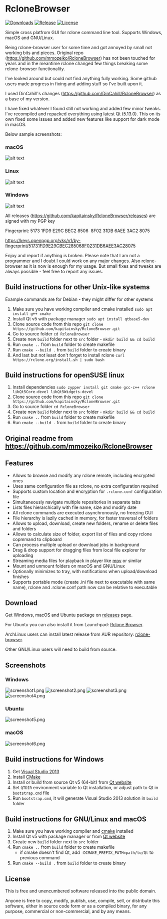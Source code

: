 RcloneBrowser
=============

[![Downloads][img3]][3] [![Release][img4]][4] [![License][img5]][5]

Simple cross platfrom GUI for rclone command line tool.
Supports Windows, macOS and GNU/Linux.


Being rclone-browser user for some time and got annoyed by small not working bits and pieces. Original repo (https://github.com/mmozeiko/RcloneBrowser) has not been touched for years and in the meantime rclone changed few things breaking some rclone-browser functionality.

I've looked around but could not find anything fully working. Some github users made progress in fixing and adding stuff so I've built upon it.

I used DinCahill's changes (https://github.com/DinCahill/RcloneBrowser) as a base of my version.

I have fixed whatever I found still not working and added few minor tweaks. I've recompiled and repacked everything using latest Qt (5.13.0). This on its own fixed some issues and added new features like support for dark mode in macOS.

Below sample screenshots:


### macOS
![alt text](https://github.com/kapitainsky/RcloneBrowser/wiki/images/Screenshot1.png)


### Linux
![alt text](https://github.com/kapitainsky/RcloneBrowser/wiki/images/Screenshot2.png)


### Windows
![alt text](https://github.com/kapitainsky/RcloneBrowser/wiki/images/Screenshot3.png)



All releases (https://github.com/kapitainsky/RcloneBrowser/releases) are signed with my PGP key

Fingerprint: 5173 1FD9 E29C BEC2 8506  8F02 31DB 6AEE 3AC2 8075

https://keys.openpgp.org/vks/v1/by-fingerprint/51731FD9E29CBEC285068F0231DB6AEE3AC28075

Enjoy and report if anything is broken. Please note that I am not a programmer and I doubt I could work on any major changes. Also rclone-browser as it is now is enough for my usage. But small fixes and tweaks are always possible - feel free to report any issues.

Build instructions for other Unix-like systems
----------------------------------------------

Example commands are for Debian - they might differ for other systems

1. Make sure you have working compiler and cmake installed `sudo apt install g++ cmake`
2. Install Qt v5 with package manager `sudo apt install qtbase5-dev`
2. Clone source code from this repo `git clone https://github.com/kapitainsky/RcloneBrowser.git`
3. Go to source folder `cd RcloneBrowser`
3. Create new `build` folder next to `src` folder - `mkdir build && cd build`
4. Run `cmake ..` from `build` folder to create makefile
5. Run `cmake --build .` from `build` folder to create binary
6. And last but not least don't forget to install rclone `curl https://rclone.org/install.sh | sudo bash`


Build instructions for openSUSE linux
-------------------------------------
1. Install dependencies `sudo zypper install git cmake gcc-c++ rclone libQt5Core-devel libQt5Widgets-devel`
2. Clone source code from this repo `git clone https://github.com/kapitainsky/RcloneBrowser.git`
3. Go to source folder `cd RcloneBrowser`
3. Create new `build` folder next to `src` folder - `mkdir build && cd build`
4. Run `cmake ..` from `build` folder to create makefile
5. Run `cmake --build .` from `build` folder to create binary

Original readme from https://github.com/mmozeiko/RcloneBrowser 
--------

Features
--------

* Allows to browse and modify any rclone remote, including encrypted ones
* Uses same configuration file as rclone, no extra configuration required
* Supports custom location and encryption for `.rclone.conf` configuration file
* Simultaneously navigate multiple repositories in separate tabs
* Lists files hierarchically with file name, size and modify date
* All rclone commands are executed asynchronously, no freezing GUI
* File hierarchy is lazily cached in memory, for faster traversal of folders
* Allows to upload, download, create new folders, rename or delete files and folders
* Allows to calculate size of folder, export list of files and copy rclone copmmand to clipboard
* Can process multiple upload or download jobs in background
* Drag & drop support for dragging files from local file explorer for uploading
* Streaming media files for playback in player like [mpv][6] or similar
* Mount and unmount folders on macOS and GNU/Linux
* Optionally minimizes to tray, with notifications when upload/download finishes
* Supports portable mode (create .ini file next to executable with same name), rclone and .rclone.conf path now can be relative to executable

Download
--------

Get Windows, macOS and Ubuntu package on [releases][3] page.

For Ubuntu you can also install it from Launchpad: [Rclone Browser][launchpad].

ArchLinux users can install latest release from AUR repository: [rclone-browser][7].

Other GNU/Linux users will need to build from source.

Screenshots
-----------

### Windows

![screenshot1.png][screenshot1]
![screenshot2.png][screenshot2]
![screenshot3.png][screenshot3]
![screenshot4.png][screenshot4]

### Ubuntu

![screenshot5.png][screenshot5]

### macOS

![screenshot6.png][screenshot6]

Build instructions for Windows
------------------------------

1. Get [Visual Studio 2013][8]
2. Install [CMake][9]
3. Install or build from source Qt v5 (64-bit) from [Qt website][10]
4. Set `QTDIR` environment variable to Qt installation, or adjust path to Qt in `bootstrap.cmd` file
5. Run `bootstrap.cmd`, it will generate Visual Studio 2013 solution in `build` folder

Build instructions for GNU/Linux and macOS
------------------------------------------

1. Make sure you have working compiler and [cmake][9] installed
2. Install Qt v5 with package manager or from [Qt website][10]
3. Create new `build` folder next to `src` folder
4. Run `cmake ..` from `build` folder to create makefile
   - if cmake doesn't find Qt, add `-DCMAKE_PREFIX_PATH=path/to/Qt` to previous command
5. Run `cmake --build .` from `build` folder to create binary

License
-------

This is free and unencumbered software released into the public domain.

Anyone is free to copy, modify, publish, use, compile, sell, or distribute this software, either in source code form or as a compiled binary, for any purpose, commercial or non-commercial, and by any means.

[1]: https://travis-ci.org/DinCahill/RcloneBrowser/
[2]: https://ci.appveyor.com/project/DinCahill/RcloneBrowser
[3]: https://github.com/kapitainsky/RcloneBrowser/releases
[4]: https://github.com/kapitainsky/RcloneBrowser/releases/latest
[5]: https://github.com/kapitainsky/RcloneBrowser/blob/master/LICENSE
[6]: https://mpv.io/
[7]: https://aur.archlinux.org/packages/rclone-browser
[8]: https://www.visualstudio.com/en-us/news/releasenotes/vs2013-community-vs
[9]: http://www.cmake.org/
[10]: https://www.qt.io/download-open-source/
[img1]: https://api.travis-ci.org/DinCahill/RcloneBrowser.svg?branch=master
[img2]: https://ci.appveyor.com/api/projects/status/github/DinCahill/RcloneBrowser?branch=master&svg=true
[img3]: https://img.shields.io/github/downloads/kapitainsky/RcloneBrowser/total.svg?maxAge=3600
[img4]: https://img.shields.io/github/release/kapitainsky/RcloneBrowser.svg?maxAge=3600
[img5]: https://img.shields.io/github/license/kapitainsky/RcloneBrowser.svg?maxAge=2592000
[screenshot1]: https://raw.githubusercontent.com/wiki/mmozeiko/RcloneBrowser/screenshot1.png
[screenshot2]: https://raw.githubusercontent.com/wiki/mmozeiko/RcloneBrowser/screenshot2.png
[screenshot3]: https://raw.githubusercontent.com/wiki/mmozeiko/RcloneBrowser/screenshot3.png
[screenshot4]: https://raw.githubusercontent.com/wiki/mmozeiko/RcloneBrowser/screenshot4.png
[screenshot5]: https://raw.githubusercontent.com/wiki/mmozeiko/RcloneBrowser/screenshot5.png
[screenshot6]: https://raw.githubusercontent.com/wiki/mmozeiko/RcloneBrowser/screenshot6.png
[launchpad]: https://launchpad.net/~mmozeiko/+archive/ubuntu/rclone-browser
